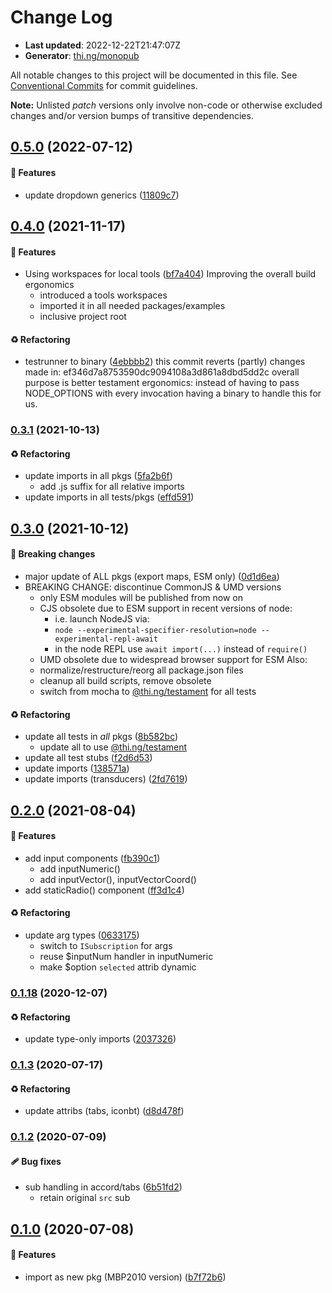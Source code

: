 # Change Log

- **Last updated**: 2022-12-22T21:47:07Z
- **Generator**: [thi.ng/monopub](https://thi.ng/monopub)

All notable changes to this project will be documented in this file.
See [Conventional Commits](https://conventionalcommits.org/) for commit guidelines.

**Note:** Unlisted _patch_ versions only involve non-code or otherwise excluded changes
and/or version bumps of transitive dependencies.

## [0.5.0](https://github.com/thi-ng/umbrella/tree/@thi.ng/rdom-components@0.5.0) (2022-07-12)

#### 🚀 Features

- update dropdown generics ([11809c7](https://github.com/thi-ng/umbrella/commit/11809c7))

## [0.4.0](https://github.com/thi-ng/umbrella/tree/@thi.ng/rdom-components@0.4.0) (2021-11-17)

#### 🚀 Features

- Using workspaces for local tools ([bf7a404](https://github.com/thi-ng/umbrella/commit/bf7a404))
  Improving the overall build ergonomics
  - introduced a tools workspaces
  - imported it in all needed packages/examples
  - inclusive project root

#### ♻️ Refactoring

- testrunner to binary ([4ebbbb2](https://github.com/thi-ng/umbrella/commit/4ebbbb2))
  this commit reverts (partly) changes made in:
  ef346d7a8753590dc9094108a3d861a8dbd5dd2c
  overall purpose is better testament ergonomics:
  instead of having to pass NODE_OPTIONS with every invocation
  having a binary to handle this for us.

### [0.3.1](https://github.com/thi-ng/umbrella/tree/@thi.ng/rdom-components@0.3.1) (2021-10-13)

#### ♻️ Refactoring

- update imports in all pkgs ([5fa2b6f](https://github.com/thi-ng/umbrella/commit/5fa2b6f))
  - add .js suffix for all relative imports
- update imports in all tests/pkgs ([effd591](https://github.com/thi-ng/umbrella/commit/effd591))

## [0.3.0](https://github.com/thi-ng/umbrella/tree/@thi.ng/rdom-components@0.3.0) (2021-10-12)

#### 🛑 Breaking changes

- major update of ALL pkgs (export maps, ESM only) ([0d1d6ea](https://github.com/thi-ng/umbrella/commit/0d1d6ea))
- BREAKING CHANGE: discontinue CommonJS & UMD versions
  - only ESM modules will be published from now on
  - CJS obsolete due to ESM support in recent versions of node:
    - i.e. launch NodeJS via:
    - `node --experimental-specifier-resolution=node --experimental-repl-await`
    - in the node REPL use `await import(...)` instead of `require()`
  - UMD obsolete due to widespread browser support for ESM
  Also:
  - normalize/restructure/reorg all package.json files
  - cleanup all build scripts, remove obsolete
  - switch from mocha to [@thi.ng/testament](https://github.com/thi-ng/umbrella/tree/main/packages/testament) for all tests

#### ♻️ Refactoring

- update all tests in _all_ pkgs ([8b582bc](https://github.com/thi-ng/umbrella/commit/8b582bc))
  - update all to use [@thi.ng/testament](https://github.com/thi-ng/umbrella/tree/main/packages/testament)
- update all test stubs ([f2d6d53](https://github.com/thi-ng/umbrella/commit/f2d6d53))
- update imports ([138571a](https://github.com/thi-ng/umbrella/commit/138571a))
- update imports (transducers) ([2fd7619](https://github.com/thi-ng/umbrella/commit/2fd7619))

## [0.2.0](https://github.com/thi-ng/umbrella/tree/@thi.ng/rdom-components@0.2.0) (2021-08-04)

#### 🚀 Features

- add input components ([fb390c1](https://github.com/thi-ng/umbrella/commit/fb390c1))
  - add inputNumeric()
  - add inputVector(), inputVectorCoord()
- add staticRadio() component ([ff3d1c4](https://github.com/thi-ng/umbrella/commit/ff3d1c4))

#### ♻️ Refactoring

- update arg types ([0633175](https://github.com/thi-ng/umbrella/commit/0633175))
  - switch to `ISubscription` for args
  - reuse $inputNum handler in inputNumeric
  - make $option `selected` attrib dynamic

### [0.1.18](https://github.com/thi-ng/umbrella/tree/@thi.ng/rdom-components@0.1.18) (2020-12-07)

#### ♻️ Refactoring

- update type-only imports ([2037326](https://github.com/thi-ng/umbrella/commit/2037326))

### [0.1.3](https://github.com/thi-ng/umbrella/tree/@thi.ng/rdom-components@0.1.3) (2020-07-17)

#### ♻️ Refactoring

- update attribs (tabs, iconbt) ([d8d478f](https://github.com/thi-ng/umbrella/commit/d8d478f))

### [0.1.2](https://github.com/thi-ng/umbrella/tree/@thi.ng/rdom-components@0.1.2) (2020-07-09)

#### 🩹 Bug fixes

- sub handling in accord/tabs ([6b51fd2](https://github.com/thi-ng/umbrella/commit/6b51fd2))
  - retain original `src` sub

## [0.1.0](https://github.com/thi-ng/umbrella/tree/@thi.ng/rdom-components@0.1.0) (2020-07-08)

#### 🚀 Features

- import as new pkg (MBP2010 version) ([b7f72b6](https://github.com/thi-ng/umbrella/commit/b7f72b6))
